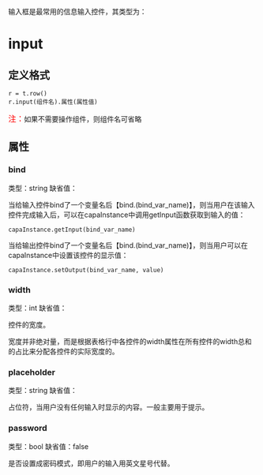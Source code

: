 输入框是最常用的信息输入控件，其类型为：

# input

## 定义格式

	r = t.row()
	r.input(组件名).属性(属性值)

<font color=red size=3>注：</font>如果不需要操作组件，则组件名可省略

## 属性

### bind
类型：string
缺省值：

当给输入控件bind了一个变量名后【bind.(bind_var_name)】，则当用户在该输入控件完成输入后，可以在capaInstance中调用getInput函数获取到输入的值：

	capaInstance.getInput(bind_var_name)

当给输出控件bind了一个变量名后【bind.(bind_var_name)】，则当用户可以在capaInstance中设置该控件的显示值：

	capaInstance.setOutput(bind_var_name, value)

### width
类型：int
缺省值：

控件的宽度。

宽度并非绝对量，而是根据表格行中各控件的width属性在所有控件的width总和的占比来分配各控件的实际宽度的。

### placeholder
类型：string
缺省值：

占位符，当用户没有任何输入时显示的内容。一般主要用于提示。

### password
类型：bool
缺省值：false

是否设置成密码模式，即用户的输入用英文星号代替。
